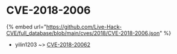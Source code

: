 # CVE-2018-2006
{% embed url="https://github.com/Live-Hack-CVE/full_database/blob/main/cves/2018/CVE-2018-2006.json" %}

* yilin1203 ~> [CVE-2018-20062](https://www.alice-snow.ru/2018/database/cve-2018-2006/cve-2018-20062-yilin1203)